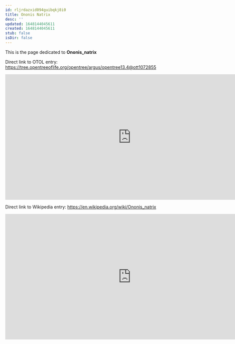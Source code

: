 ```yaml
---
id: rljrdazxid094guibqkj8i0
title: Ononis Natrix
desc: ''
updated: 1648144045611
created: 1648144045611
stub: false
isDir: false
---
```

This is the page dedicated to **Ononis_natrix**


Direct link to OTOL entry: https://tree.opentreeoflife.org/opentree/argus/opentree13.4@ott1072855



<html>
    <body>
    <iframe src="https://tree.opentreeoflife.org/opentree/argus/opentree13.4@ott1072855"
    width="800" height="400" frameborder="0" allowfullscreen> </iframe>
    </body>
</html>
    


Direct link to Wikipedia entry: https://en.wikipedia.org/wiki/Ononis_natrix



<html>
    <body>
    <iframe src="https://en.wikipedia.org/wiki/Ononis_natrix"
    width="800" height="400" frameborder="0" allowfullscreen> </iframe>
    </body>
</html>
    

